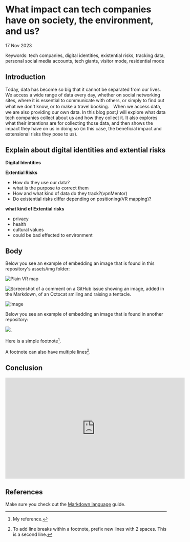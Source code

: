 # What impact can tech companies have on society, the environment, and us?
17 Nov 2023

Keywords: tech companies, digital identities, existential risks, tracking data, personal social media accounts, tech giants, visitor mode, residential mode


## Introduction
Today, data has become so big that it cannot be separated from our lives. We access a wide range of data every day, whether on social networking sites, where it is essential to communicate with others, or simply to find out what we don't know, or to make a travel booking.　When we access data, we are also providing our own data. In this blog post,I will explore what data tech companies collect about us and how they collect it. It also explores what their intentions are for collecting those data, and then shows the impact they have on us in doing so (in this case, the beneficial impact and extensional risks they pose to us).

## Explain about digital identities and extential risks
**Digital Identities**

**Extential Risks**

- How do they use our data?
- what is the purpose to correct them
- How and what kind of data do they track?(vpnMentor)
- Do existential risks differ depending on positioning(VR mapping)?

**what kind of Extential risks**
- privacy
- health
- cultural values
- could be bad effected to environment



## Body
Below you see an example of embedding an image that is found in this repository's assets/img folder: 

![Plain VR map](assets/img/vr-map-plain.svg)

![Screenshot of a comment on a GitHub issue showing an image, added in the Markdown, of an Octocat smiling and raising a tentacle.](https://myoctocat.com/assets/images/base-octocat.svg)



![image](https://github.com/2300260/CS220AU-DP/blob/main/assets/img/this%20is%20my%20best%20photo.jpg)

Below you see an example of embedding an image that is found in another repository:

![](https://khofstadter.com/assets/img/2005-04-01-khofstadter-painting-chien.jpg). 

Here is a simple footnote[^1].

A footnote can also have multiple lines[^2].

## Conclusion

<iframe width="560" height="315" src="https://www.youtube.com/embed/lfPJ7Tz4JGs" title="YouTube video player" frameborder="0" allow="accelerometer; autoplay; clipboard-write; encrypted-media; gyroscope; picture-in-picture" allowfullscreen></iframe>

## References
Make sure you check out the [Markdown language](https://guides.github.com/features/mastering-markdown/) guide. 



[^1]: My reference.
[^2]: To add line breaks within a footnote, prefix new lines with 2 spaces.
  This is a second line.


